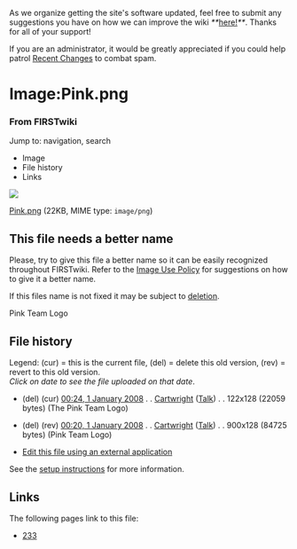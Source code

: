 As we organize getting the site's software updated, feel free to submit any
suggestions you have on how we can improve the wiki
_**_[here!](/index.php/User:Hallry/Suggestions "User:Hallry/Suggestions"
)_**_. Thanks for all of your support!

If you are an administrator, it would be greatly appreciated if you could help
patrol [Recent Changes](/index.php/Special:Recentchanges
"Special:Recentchanges" ) to combat spam.

# Image:Pink.png

### From FIRSTwiki

Jump to: navigation, search

  * Image
  * File history
  * Links

![](/media/5/50/Pink.png)

[Pink.png](/media/5/50/Pink.png "Pink.png" ) (22KB, MIME type: `image/png`)

This file needs a better name  
---  
Please, try to give this file a better name so it can be easily recognized
throughout FIRSTwiki. Refer to the [Image Use
Policy](/index.php/FIRSTwiki:Image_use_policy "FIRSTwiki:Image use policy" )
for suggestions on how to give it a better name.

If this files name is not fixed it may be subject to
[deletion](/index.php/Category:Candidates_for_speedy_deletion
"Category:Candidates for speedy deletion" ).  
  
  

Pink Team Logo

## File history

Legend: (cur) = this is the current file, (del) = delete this old version,
(rev) = revert to this old version.  
_Click on date to see the file uploaded on that date_.

  * (del) (cur) [00:24, 1 January 2008](/media/5/50/Pink.png "/media/5/50/Pink.png" ) . . [Cartwright](/index.php?title=User:Cartwright&action=edit "User:Cartwright" ) ([Talk](/index.php?title=User_talk:Cartwright&action=edit "User talk:Cartwright" )) . . 122x128 (22059 bytes) (The Pink Team Logo)
  * (del) (rev) [00:20, 1 January 2008](/media/archive/5/50/20080101002444%21Pink.png "/media/archive/5/50/20080101002444!Pink.png" ) . . [Cartwright](/index.php?title=User:Cartwright&action=edit "User:Cartwright" ) ([Talk](/index.php?title=User_talk:Cartwright&action=edit "User talk:Cartwright" )) . . 900x128 (84725 bytes) (Pink Team Logo)
  

  * [Edit this file using an external application](/index.php?title=Image:Pink.png&action=edit&externaledit=true&mode=file "Image:Pink.png" )

See the [setup
instructions](http://meta.wikimedia.org/wiki/Help:External_editors
"http://meta.wikimedia.org/wiki/Help:External_editors" ) for more information.

## Links

The following pages link to this file:

  * [233](/index.php/233 "233" )

